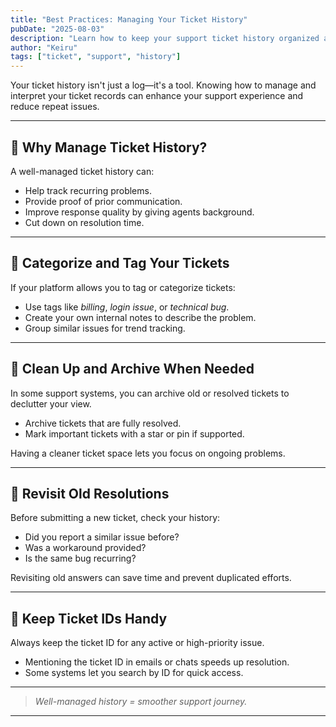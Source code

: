 ```yaml
---
title: "Best Practices: Managing Your Ticket History"
pubDate: "2025-08-03"
description: "Learn how to keep your support ticket history organized and useful."
author: "Keiru"
tags: ["ticket", "support", "history"]
---
```


Your ticket history isn't just a log—it's a tool. Knowing how to manage and interpret your ticket records can enhance your support experience and reduce repeat issues.

---

## 🧠 Why Manage Ticket History?

A well-managed ticket history can:

- Help track recurring problems.
- Provide proof of prior communication.
- Improve response quality by giving agents background.
- Cut down on resolution time.

---

## 🔁 Categorize and Tag Your Tickets

If your platform allows you to tag or categorize tickets:

- Use tags like *billing*, *login issue*, or *technical bug*.
- Create your own internal notes to describe the problem.
- Group similar issues for trend tracking.

---

## 🧹 Clean Up and Archive When Needed

In some support systems, you can archive old or resolved tickets to declutter your view.

- Archive tickets that are fully resolved.
- Mark important tickets with a star or pin if supported.

Having a cleaner ticket space lets you focus on ongoing problems.

---

## 🔄 Revisit Old Resolutions

Before submitting a new ticket, check your history:

- Did you report a similar issue before?
- Was a workaround provided?
- Is the same bug recurring?

Revisiting old answers can save time and prevent duplicated efforts.

---

## 📌 Keep Ticket IDs Handy

Always keep the ticket ID for any active or high-priority issue.

- Mentioning the ticket ID in emails or chats speeds up resolution.
- Some systems let you search by ID for quick access.

---

> _Well-managed history = smoother support journey._

---
